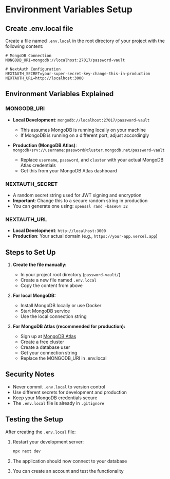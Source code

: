 # Environment Variables Setup

## Create .env.local file

Create a file named `.env.local` in the root directory of your project with the following content:

```env
# MongoDB Connection
MONGODB_URI=mongodb://localhost:27017/password-vault

# NextAuth Configuration
NEXTAUTH_SECRET=your-super-secret-key-change-this-in-production
NEXTAUTH_URL=http://localhost:3000
```

## Environment Variables Explained

### MONGODB_URI
- **Local Development**: `mongodb://localhost:27017/password-vault`
  - This assumes MongoDB is running locally on your machine
  - If MongoDB is running on a different port, adjust accordingly

- **Production (MongoDB Atlas)**: `mongodb+srv://username:password@cluster.mongodb.net/password-vault`
  - Replace `username`, `password`, and `cluster` with your actual MongoDB Atlas credentials
  - Get this from your MongoDB Atlas dashboard

### NEXTAUTH_SECRET
- A random secret string used for JWT signing and encryption
- **Important**: Change this to a secure random string in production
- You can generate one using: `openssl rand -base64 32`

### NEXTAUTH_URL
- **Local Development**: `http://localhost:3000`
- **Production**: Your actual domain (e.g., `https://your-app.vercel.app`)

## Steps to Set Up

1. **Create the file manually:**
   - In your project root directory (`password-vault/`)
   - Create a new file named `.env.local`
   - Copy the content from above

2. **For local MongoDB:**
   - Install MongoDB locally or use Docker
   - Start MongoDB service
   - Use the local connection string

3. **For MongoDB Atlas (recommended for production):**
   - Sign up at [MongoDB Atlas](https://www.mongodb.com/atlas)
   - Create a free cluster
   - Create a database user
   - Get your connection string
   - Replace the MONGODB_URI in .env.local

## Security Notes

- Never commit `.env.local` to version control
- Use different secrets for development and production
- Keep your MongoDB credentials secure
- The `.env.local` file is already in `.gitignore`

## Testing the Setup

After creating the `.env.local` file:

1. Restart your development server:
   ```bash
   npx next dev
   ```

2. The application should now connect to your database
3. You can create an account and test the functionality
